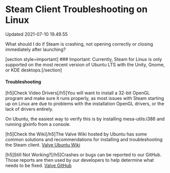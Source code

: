 # Steam Client Troubleshooting on Linux
Updated 2021-07-10 19.49.55

What should I do if Steam is crashing, not opening correctly or closing immediately after launching?  
  
[section style=important] ### Important:
Currently, Steam for Linux is only supported on the most recent version of Ubuntu LTS with the Unity, Gnome, or KDE desktops.[/section]  
#### Troubleshooting
  
  
[h5]Check Video Drivers[/h5]You will want to install a 32-bit OpenGL program and make sure it runs properly, as most issues with Steam starting up on Linux are due to problems with the installation OpenGL drivers, or the lack of drivers entirely.  
  
On Ubuntu, the easiest way to verify this is by installing mesa-utils:i386 and running glxinfo from a console.  
  
[h5]Check the Wiki[/h5]The Valve Wiki hosted by Ubuntu has some common solutions and recommendations for installing and troubleshooting the Steam client. [Valve Ubuntu Wiki](https://wiki.ubuntu.com/Valve)  
  
[h5]Still Not Working?[/h5]Crashes or bugs can be reported to our GitHub. Those reports are then used by our developers to help determine what needs to be fixed. [Valve GitHub](https://github.com/ValveSoftware/steam-for-linux/)